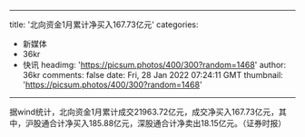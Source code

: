 
---
title: '北向资金1月累计净买入167.73亿元'
categories: 
 - 新媒体
 - 36kr
 - 快讯
headimg: 'https://picsum.photos/400/300?random=1468'
author: 36kr
comments: false
date: Fri, 28 Jan 2022 07:24:11 GMT
thumbnail: 'https://picsum.photos/400/300?random=1468'
---

<div>   
据wind统计，北向资金1月累计成交21963.72亿元，成交净买入167.73亿元，其中，沪股通合计净买入185.88亿元，深股通合计净卖出18.15亿元。（证券时报）  
</div>
            
